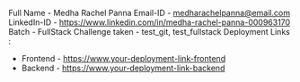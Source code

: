 Full Name - Medha Rachel Panna
Email-ID - medharachelpanna@email.com
LinkedIn-ID - https://www.linkedin.com/in/medha-rachel-panna-000963170
Batch - FullStack
Challenge taken - test_git, test_fullstack
Deployment Links : 
- Frontend - https://www.your-deployment-link-frontend
- Backend - https://www.your-deployment-link-backend